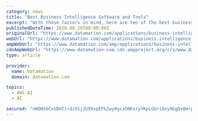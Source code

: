 ```yaml
---
category: news
title: "Best Business Intelligence Software and Tools"
excerpt: "With those factors in mind, here are ten of the best business intelligence tools you might want to consider: Amazon Web Services (AWS) is the world's leading cloud computing vendor with about a third of the infrastructure as a service (IaaS), platform as a ..."
publishedDateTime: 2020-08-26T00:00:00Z
originalUrl: "https://www.datamation.com/applications/business-intelligence-software.html"
webUrl: "https://www.datamation.com/applications/business-intelligence-software.html"
ampWebUrl: "https://www.datamation.com/amp/applications/business-intelligence-software.html"
cdnAmpWebUrl: "https://www-datamation-com.cdn.ampproject.org/c/s/www.datamation.com/amp/applications/business-intelligence-software.html"
type: article

provider:
  name: Datamation
  domain: datamation.com

topics:
  - AWS AI
  - AI

secured: "nWONS6CxVBmTirdi91j2G9XxpEPk2wy0yczO0KxryYKpLGGriOxy9GgQv0m+pKCIUzfF3lmITnGkaoI+30wtFf0HqB+O6W1OTPjxDrnIvA/RG/Ee5IwqLVwzO7tvbRiuSOBzLOOBruWHpN8PIutVTlpUCuepYfHDd4MBduQI+V6R5IFQ6zaytqRknD57ZIs8W57hrXjwo8UMECdMSDkY+NYn59f53lpqBHmFRajB79nxRRiHMjx0pES1N7DXc0/Xh1eQuAjuhgAD0IoYb/IO4IvW0t+QEN3TR5Rb5BH0e8pwSEZ29ju/8jZQQAbHrXBjoskeuIYaurnOGtD9w3508gdIXbbcOniwKc+mkK6yRIc=;oMxbTcSS6tQlh20ViyMLuw=="
---
```


